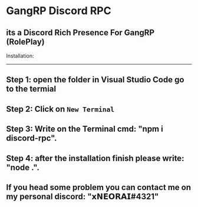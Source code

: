 # GangRP Discord RPC

its a Discord Rich Presence For GangRP (RolePlay)
---

Installation:

------------------------------------------------------------------------------
Step 1: open the folder in Visual Studio Code go to the termial
------------------------------------------------------------------------------
Step 2: Click on ``New Terminal``
------------------------------------------------------------------------------
Step 3: Write on the Terminal cmd: "npm i discord-rpc".
------------------------------------------------------------------------------
Step 4: after the installation finish please write: "node .".
------------------------------------------------------------------------------
If you head some problem you can contact me on my personal discord: "𝘅𝗡𝗘𝗢𝗥𝗔𝗜#4321"
------------------------------------------------------------------------------

